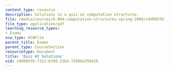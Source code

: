 ```yaml
---
content_type: resource
description: Solutions to a quiz on computation structures.
file: /media/courses/6-004-computation-structures-spring-2009/c9d995f67312634823b472696a250420_MIT6_004s09_quiz02_sol.pdf
file_type: application/pdf
learning_resource_types:
- Exams
ocw_type: OCWFile
parent_title: Exams
parent_type: CourseSection
resourcetype: Document
title: 'Quiz #2 Solutions'
uid: c9d995f6-7312-6348-23b4-72696a250420
---
```

